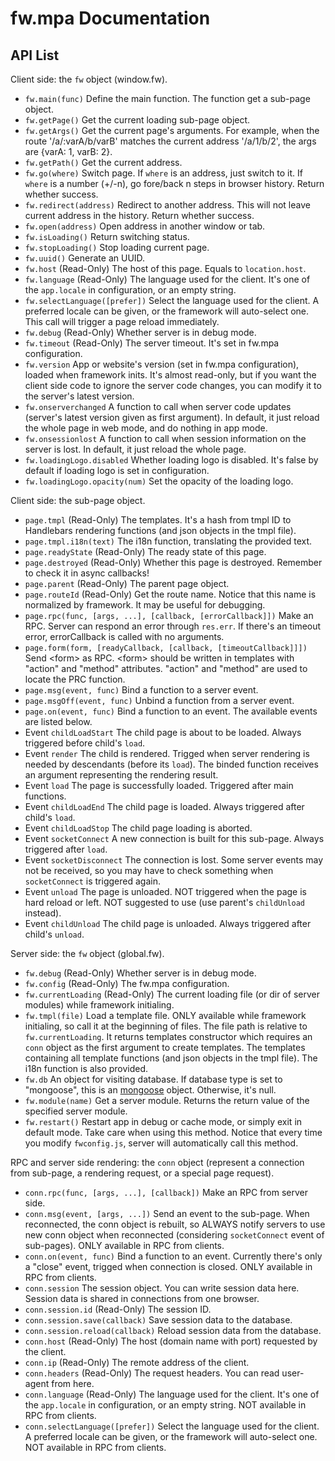 # fw.mpa Documentation #

## API List ##

Client side: the `fw` object (window.fw).

* `fw.main(func)` Define the main function. The function get a sub-page object.
* `fw.getPage()` Get the current loading sub-page object.
* `fw.getArgs()` Get the current page's arguments. For example, when the route '/a/:varA/b/varB' matches the current address '/a/1/b/2', the args are {varA: 1, varB: 2}.
* `fw.getPath()` Get the current address.
* `fw.go(where)` Switch page. If `where` is an address, just switch to it. If `where` is a number (+/-n), go fore/back n steps in browser history. Return whether success.
* `fw.redirect(address)` Redirect to another address. This will not leave current address in the history. Return whether success.
* `fw.open(address)` Open address in another window or tab. 
* `fw.isLoading()` Return switching status.
* `fw.stopLoading()` Stop loading current page.
* `fw.uuid()` Generate an UUID.
* `fw.host` (Read-Only) The host of this page. Equals to `location.host`.
* `fw.language` (Read-Only) The language used for the client. It's one of the `app.locale` in configuration, or an empty string.
* `fw.selectLanguage([prefer])` Select the language used for the client. A preferred locale can be given, or the framework will auto-select one. This call will trigger a page reload immediately.
* `fw.debug` (Read-Only) Whether server is in debug mode.
* `fw.timeout` (Read-Only) The server timeout. It's set in fw.mpa configuration.
* `fw.version` App or website's version (set in fw.mpa configuration), loaded when framework inits. It's almost read-only, but if you want the client side code to ignore the server code changes, you can modify it to the server's latest version.
* `fw.onserverchanged` A function to call when server code updates (server's latest version given as first argument). In default, it just reload the whole page in web mode, and do nothing in app mode.
* `fw.onsessionlost` A function to call when session information on the server is lost. In default, it just reload the whole page.
* `fw.loadingLogo.disabled` Whether loading logo is disabled. It's false by default if loading logo is set in configuration.
* `fw.loadingLogo.opacity(num)` Set the opacity of the loading logo.

Client side: the sub-page object.

* `page.tmpl` (Read-Only) The templates. It's a hash from tmpl ID to Handlebars rendering functions (and json objects in the tmpl file).
* `page.tmpl.i18n(text)` The i18n function, translating the provided text.
* `page.readyState` (Read-Only) The ready state of this page.
* `page.destroyed` (Read-Only) Whether this page is destroyed. Remember to check it in async callbacks!
* `page.parent` (Read-Only) The parent page object.
* `page.routeId` (Read-Only) Get the route name. Notice that this name is normalized by framework. It may be useful for debugging.
* `page.rpc(func, [args, ...], [callback, [errorCallback]])` Make an RPC. Server can respond an error through `res.err`. If there's an timeout error, errorCallback is called with no arguments.
* `page.form(form, [readyCallback, [callback, [timeoutCallback]]])` Send &lt;form&gt; as RPC. &lt;form&gt; should be written in templates with "action" and "method" attributes. "action" and "method" are used to locate the PRC function.
* `page.msg(event, func)` Bind a function to a server event.
* `page.msgOff(event, func)` Unbind a function from a server event.
* `page.on(event, func)` Bind a function to an event. The available events are listed below.
* Event `childLoadStart` The child page is about to be loaded. Always triggered before child's `load`.
* Event `render` The child is rendered. Trigged when server rendering is needed by descendants (before its `load`). The binded function receives an argument representing the rendering result.
* Event `load` The page is successfully loaded. Triggered after main functions.
* Event `childLoadEnd` The child page is loaded. Always triggered after child's `load`.
* Event `childLoadStop` The child page loading is aborted.
* Event `socketConnect` A new connection is built for this sub-page. Always triggered after `load`.
* Event `socketDisconnect` The connection is lost. Some server events may not be received, so you may have to check something when `socketConnect` is triggered again.
* Event `unload` The page is unloaded. NOT triggered when the page is hard reload or left. NOT suggested to use (use parent's `childUnload` instead).
* Event `childUnload` The child page is unloaded. Always triggered after child's `unload`.

Server side: the `fw` object (global.fw).

* `fw.debug` (Read-Only) Whether server is in debug mode.
* `fw.config` (Read-Only) The fw.mpa configuration.
* `fw.currentLoading` (Read-Only) The current loading file (or dir of server modules) while framework initialing.
* `fw.tmpl(file)` Load a template file. ONLY available while framework initialing, so call it at the beginning of files. The file path is relative to `fw.currentLoading`. It returns templates constructor which requires an `conn` object as the first argument to create templates. The templates containing all template functions (and json objects in the tmpl file). The i18n function is also provided.
* `fw.db` An object for visiting database. If database type is set to "mongoose", this is an [mongoose](http://mongoosejs.com/) object. Otherwise, it's null.
* `fw.module(name)` Get a server module. Returns the return value of the specified server module.
* `fw.restart()` Restart app in debug or cache mode, or simply exit in default mode. Take care when using this method. Notice that every time you modify `fwconfig.js`, server will automatically call this method.

RPC and server side rendering: the `conn` object (represent a connection from sub-page, a rendering request, or a special page request).

* `conn.rpc(func, [args, ...], [callback])` Make an RPC from server side.
* `conn.msg(event, [args, ...])` Send an event to the sub-page. When reconnected, the conn object is rebuilt, so ALWAYS notify servers to use new conn object when reconnected (considering `socketConnect` event of sub-pages). ONLY available in RPC from clients.
* `conn.on(event, func)` Bind a function to an event. Currently there's only a "close" event, trigged when connection is closed. ONLY available in RPC from clients.
* `conn.session` The session object. You can write session data here. Session data is shared in connections from one browser.
* `conn.session.id` (Read-Only) The session ID.
* `conn.session.save(callback)` Save session data to the database.
* `conn.session.reload(callback)` Reload session data from the database.
* `conn.host` (Read-Only) The host (domain name with port) requested by the client.
* `conn.ip` (Read-Only) The remote address of the client.
* `conn.headers` (Read-Only) The request headers. You can read user-agent from here.
* `conn.language` (Read-Only) The language used for the client. It's one of the `app.locale` in configuration, or an empty string. NOT available in RPC from clients.
* `conn.selectLanguage([prefer])` Select the language used for the client. A preferred locale can be given, or the framework will auto-select one. NOT available in RPC from clients.
